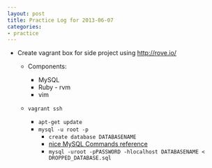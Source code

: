 ```yaml
---
layout: post
title: Practice Log for 2013-06-07
categories: 
- practice
---
```


* Create vagrant box for side project using <http://rove.io/>
  
  * Components:
    * MySQL
    * Ruby - rvm
    * vim

  * `vagrant ssh`
    * `apt-get update`
    * `mysql -u root -p`
      * `create database DATABASENAME`
      * [nice MySQL Commands reference](http://www.pantz.org/software/mysql/mysqlcommands.html)
      * `mysql -uroot -pPASSWORD -hlocalhost DATABASENAME < DROPPED_DATABASE.sql`
